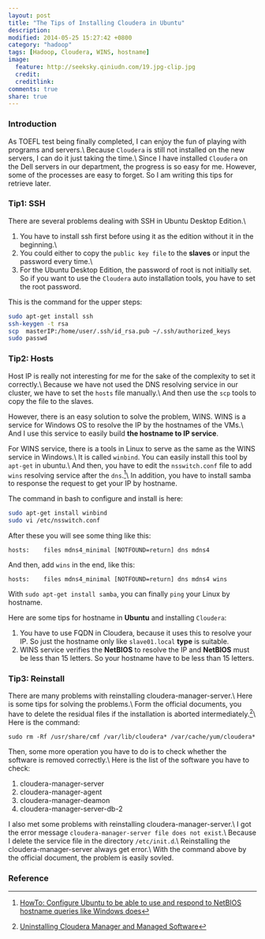 ```yaml
---
layout: post
title: "The Tips of Installing Cloudera in Ubuntu"
description:
modified: 2014-05-25 15:27:42 +0800
category: "hadoop"
tags: [Hadoop, Cloudera, WINS, hostname]
image:
  feature: http://seeksky.qiniudn.com/19.jpg-clip.jpg
  credit:
  creditlink:
comments: true
share: true
---
```


### Introduction
As TOEFL test being finally completed, I can enjoy the fun of playing with programs and servers.\\
Because `Cloudera` is still not installed on the new servers, I can do it just taking the time.\\
Since I have installed `Cloudera` on the Dell servers in our department, the progress is so easy for me. However, some of the processes are easy to forget. So I am writing this tips for retrieve later.

<!--more-->

### Tip1: SSH
There are several problems dealing with SSH in Ubuntu Desktop Edition.\\
 1. You have to install ssh first before using it as the edition without it in the beginning.\\
 2. You could either to copy the `public key file` to the **slaves** or input the password every time.\\
 3. For the Ubuntu Desktop Edition, the password of root is not initially set. So if you want to use the `Cloudera` auto installation tools, you have to set the root password.

This is the command for the upper steps:

~~~ bash
sudo apt-get install ssh
ssh-keygen -t rsa
scp  masterIP:/home/user/.ssh/id_rsa.pub ~/.ssh/authorized_keys
sudo passwd
~~~

### Tip2: Hosts
Host IP is really not interesting for me for the sake of the complexity to set it correctly.\\
Because we have not used the DNS resolving service in our cluster, we have to set the `hosts` file manually.\\
And then use the `scp` tools to copy the file to the slaves.

However, there is an easy solution to solve the problem, WINS. WINS is a service for Windows OS to resolve the IP by the hostnames of the VMs.\\
And I use this service to easily build **the hostname to IP service**.

For WINS service, there is a tools in Linux to serve as the same as the WINS service in Windows.\\
It is called `winbind`. You can easily install this tool by `apt-get` in ubuntu.\\
And then, you have to edit the `nsswitch.conf` file to add `wins` resolving service after the `dns`.[^1]\\
In addition, you have to install samba to response the request to get your IP by hostname.

The command in bash to configure and install is here:

~~~ bash
sudo apt-get install winbind
sudo vi /etc/nsswitch.conf
~~~

After these you will see some thing like this:

~~~
hosts:    files mdns4_minimal [NOTFOUND=return] dns mdns4
~~~

And then, add `wins` in the end, like this:

~~~
hosts:    files mdns4_minimal [NOTFOUND=return] dns mdns4 wins
~~~

With `sudo apt-get install samba`, you can finally `ping` your Linux by hostname.

Here are some tips for hostname in **Ubuntu** and installing `Cloudera`:

 1. You have to use FQDN in Cloudera, because it uses this to resolve your IP.
 So just the hostname only like `slave01.local` **type** is suitable.
 2. WINS service verifies the **NetBIOS** to resolve the IP
 and **NetBIOS** must be less than 15 letters. So your hostname have to be less than 15 letters.

### Tip3: Reinstall
There are many problems with reinstalling cloudera-manager-server.\\
Here is some tips for solving the problems.\\
Form the official documents, you have to delete the residual files if the installation is aborted intermediately.[^2]\\
Here is the command:

~~~
sudo rm -Rf /usr/share/cmf /var/lib/cloudera* /var/cache/yum/cloudera*
~~~

Then, some more operation you have to do is to check whether the software is removed correctly.\\
Here is the list of the software you have to check:

 1. cloudera-manager-server
 2. cloudera-manager-agent
 3. cloudera-manager-deamon
 4. cloudera-manager-server-db-2

I also met some problems with reinstalling cloudera-manager-server.\\
I got the error message `cloudera-manager-server file does not exist`.\\
Because I delete the service file in the directory `/etc/init.d`.\\
Reinstalling the cloudera-manager-server always get error.\\
With the command above by the official document, the problem is easily sovled.

### Reference

[^1]: [HowTo: Configure Ubuntu to be able to use and respond to NetBIOS hostname queries like Windows does](http://www.serenux.com/2009/09/howto-configure-ubuntu-to-be-able-to-use-and-respond-to-netbios-hostname-queries-like-windows-does/)
[^2]: [Uninstalling Cloudera Manager and Managed Software](http://www.cloudera.com/content/cloudera-content/cloudera-docs/CM5/latest/Cloudera-Manager-Installation-Guide/cm5ig_uninstall_cm.html#cmig_topic_18)
